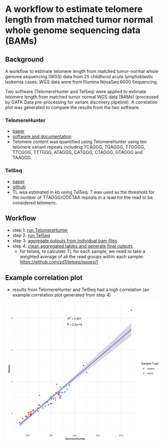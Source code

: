 # A workflow to estimate telomere length from matched tumor normal whole genome sequencing data (BAMs)

## Background

A workflow to estimate telomere length from matched tumor-normal whole genome sequencing (WGS) data from 25 childhood acute lymphoblastic leukemia cases. WGS data were from Illumina NovaSeq 6000 Sequencing.

Two software (TelomereHunter and TelSeq) were applied to estimate telomere length from matched tumor normal WGS data (BAMs) (processed by GATK Data pre-processing for variant discovery pipeline). A correlation plot was generated to compare the results from the two software.

### TelomereHunter

- [paper](https://bmcbioinformatics.biomedcentral.com/articles/10.1186/s12859-019-2851-0)
- [software and documentation](https://www.dkfz.de/en/applied-bioinformatics/telomerehunter/telomerehunter.html)
- Telomere content was quantified using TelomereHunter using ten telomere variant repeats including TCAGGG, TGAGGG, TTGGGG, TTCGGG, TTTGGG, ATAGGG, CATGGG, CTAGGG, GTAGGG and TAAGGG.

### TelSeq

- [paper](https://academic.oup.com/nar/article/42/9/e75/1249448)
- [github](https://github.com/zd1/telseq)
- TL wsa estimated in kb using TelSeq. 7 was used as the threshold for the number of TTAGGG/CCCTAA repeats in a read for the read to be considered telomeric.

## Workflow

- step 1: [run TelomereHunter](01.TelomereHunter.sh)
- step 2: [run TelSeq](02.TelSeq.sh)
- step 3: [aggregate outputs from individual bam files](03.agg_individual_reports.sh)
- step 4: [clean aggregated tables and generate final outputs](04.summary.R)
  - for telseq, to calculate TL for each sample, we need to take a weighted average of all the read groups within each sample: https://github.com/zd1/telseq/issues/1

## Example correlation plot

- results from TelomereHunter and TelSeq had a high correlation (an example correlation plot generated from step 4)
<p align="center">
<img src='../_static/corr_plot.png' width='500'>
</p>
